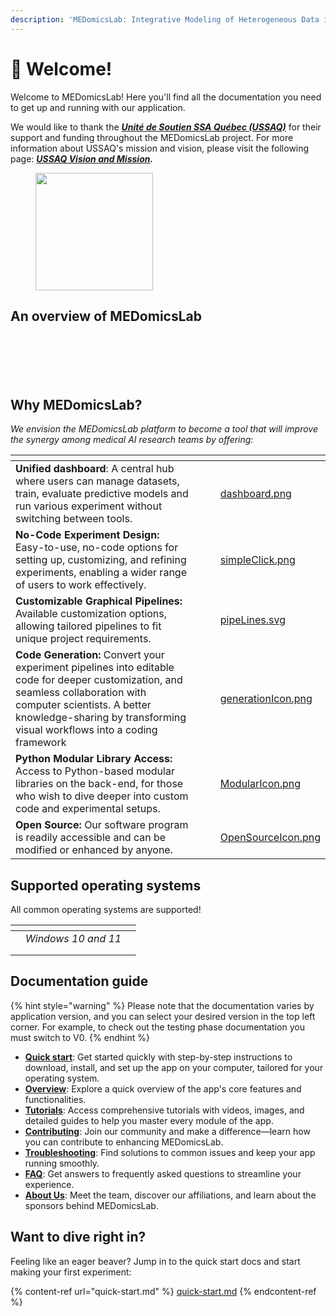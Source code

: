 ```yaml
---
description: 'MEDomicsLab: Integrative Modeling of Heterogeneous Data in Medicine'
---
```


# 👋 Welcome!

Welcome to MEDomicsLab! Here you'll find all the documentation you need to get up and running with our application.

We would like to thank the [_**Unité de Soutien SSA Québec (USSAQ)**_](https://ssaquebec.ca/en/) for their support and funding throughout the MEDomicsLab project. For more information about USSAQ's mission and vision, please visit the following page: [_**USSAQ Vision and Mission**_](https://ssaquebec.ca/en/the-unit/vision-and-mission/)_**.**_

<figure><img src=".gitbook/assets/Logo_Unite_SLOGAN_RGB_2021.jpg" alt="" width="188"><figcaption></figcaption></figure>

## An overview of MEDomicsLab

<figure><img src=".gitbook/assets/MEDomicsLab-Principles-05.png" alt=""><figcaption></figcaption></figure>

<figure><img src=".gitbook/assets/MEDomicsLab-Principles-06.png" alt=""><figcaption></figcaption></figure>

<figure><img src=".gitbook/assets/MEDomicsLab-Principles-07.png" alt=""><figcaption></figcaption></figure>

<figure><img src=".gitbook/assets/MEDomicsLab-Principles-09.png" alt=""><figcaption></figcaption></figure>

<figure><img src=".gitbook/assets/MEDomicsLab-Principles-10.png" alt=""><figcaption></figcaption></figure>

<figure><img src=".gitbook/assets/MainPackageList.png" alt=""><figcaption></figcaption></figure>

## Why MEDomicsLab?

_We envision the MEDomicsLab platform to become a tool that will improve the synergy among medical AI research teams by offering:_

<table data-view="cards"><thead><tr><th></th><th></th><th></th><th data-hidden data-card-cover data-type="files"></th></tr></thead><tbody><tr><td><strong>Unified dashboard</strong>: A central hub where users can manage datasets, train, evaluate predictive models and run various experiment without switching between tools.</td><td></td><td></td><td><a href=".gitbook/assets/dashboard.png">dashboard.png</a></td></tr><tr><td><strong>No-Code Experiment Design:</strong> Easy-to-use, no-code options for setting up, customizing, and refining experiments, enabling a wider range of users to work effectively.</td><td></td><td></td><td><a href=".gitbook/assets/simpleClick.png">simpleClick.png</a></td></tr><tr><td><strong>Customizable Graphical Pipelines:</strong> Available customization options, allowing tailored pipelines to fit unique project requirements.</td><td></td><td></td><td><a href=".gitbook/assets/pipeLines.svg">pipeLines.svg</a></td></tr><tr><td><strong>Code Generation:</strong> Convert your experiment pipelines into editable code for deeper customization, and seamless collaboration with computer scientists. A better knowledge-sharing by transforming visual workflows into a coding framework</td><td></td><td></td><td><a href=".gitbook/assets/generationIcon.png">generationIcon.png</a></td></tr><tr><td><strong>Python Modular Library Access:</strong> Access to Python-based modular libraries on the back-end, for those who wish to dive deeper into custom code and experimental setups.</td><td></td><td></td><td><a href=".gitbook/assets/ModularIcon.png">ModularIcon.png</a></td></tr><tr><td><strong>Open Source:</strong> Our software program is readily accessible and can be modified or enhanced by anyone.</td><td></td><td></td><td><a href=".gitbook/assets/OpenSourceIcon.png">OpenSourceIcon.png</a></td></tr></tbody></table>

## Supported operating systems

All common operating systems are supported!

<table data-view="cards"><thead><tr><th></th><th></th><th></th></tr></thead><tbody><tr><td><img src=".gitbook/assets/cute-ball-windows-icon-png-16.png" alt="" data-size="original"></td><td><em>Windows 10 and 11</em></td><td></td></tr><tr><td><img src=".gitbook/assets/15465695.png" alt="" data-size="original"></td><td></td><td></td></tr><tr><td><img src=".gitbook/assets/mac-os-logo.png" alt="" data-size="original"></td><td></td><td></td></tr></tbody></table>

## Documentation guide

{% hint style="warning" %}
Please note that the documentation varies by application version, and you can select your desired version in the top left corner. For example, to check out the testing phase documentation you must switch to V0.
{% endhint %}

* [**Quick start**](quick-start.md): Get started quickly with step-by-step instructions to download, install, and set up the app on your computer, tailored for your operating system.
* [**Overview**](overview.md): Explore a quick overview of the app's core features and functionalities.
* [**Tutorials**](tutorials/): Access comprehensive tutorials with videos, images, and detailed guides to help you master every module of the app.
* [**Contributing**](contributing/): Join our community and make a difference—learn how you can contribute to enhancing MEDomicsLab.
* [**Troubleshooting**](troubleshooting.md): Find solutions to common issues and keep your app running smoothly.
* [**FAQ**](faq.md): Get answers to frequently asked questions to streamline your experience.
* [**About Us**](about-us.md): Meet the team, discover our affiliations, and learn about the sponsors behind MEDomicsLab.

## Want to dive right in?

Feeling like an eager beaver? Jump in to the quick start docs and start making your first experiment:

{% content-ref url="quick-start.md" %}
[quick-start.md](quick-start.md)
{% endcontent-ref %}
